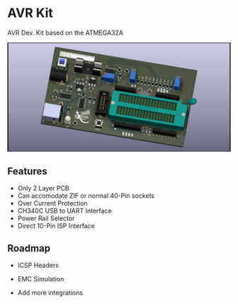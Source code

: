
# AVR Kit

AVR Dev. Kit based on the ATMEGA32A


![Logo](https://raw.githubusercontent.com/Morad-T/EXOTIC-AVR-Kit/main/%5BEXOTIC%5D%20AVR%20Kit_3D_RT.png)


## Features

- Only 2 Layer PCB
- Can accomodate ZIF or normal 40-Pin sockets
- Over Current Protection
- CH340C USB to UART Interface
- Power Rail Selector
- Direct 10-Pin ISP Interface


## Roadmap

- ICSP Headers

- EMC Simulation

- Add more integrations


